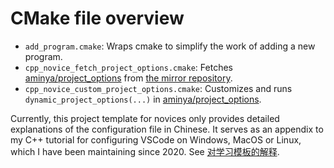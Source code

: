 # CMake file overview

- `add_program.cmake`: Wraps cmake to simplify the work of adding a new program.
- `cpp_novice_fetch_project_options.cmake`: Fetches [aminya/project_options](https://github.com/aminya/project_options) from [the mirror repository](https://gitlab.com/FeignClaims/project_options).
- `cpp_novice_custom_project_options.cmake`: Customizes and runs `dynamic_project_options(...)` in [aminya/project_options](https://github.com/aminya/project_options).

Currently, this project template for novices only provides detailed explanations of the configuration file in Chinese. It serves as an appendix to my C++ tutorial for configuring VSCode on Windows, MacOS or Linux, which I have been maintaining since 2020. See [对学习模板的解释](https://vscode-cpp-starter.readthedocs.io/appendix/explain.html).
